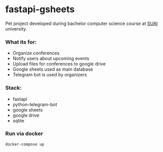 # fastapi-gsheets
Pet project developed during bachelor computer science course at [SUAI](https://guap.ru/en/) university.  

### What its for: 
- Organize conferences
- Notify users about upcoming events
- Upload files for conferences to google drive
- Google sheets used as main database
- Telegram bot is used by organizers

### Stack:
- fastapi
- python-telegram-bot
- google sheets
- google drive
- sqlite

### Run via docker
```sh
docker-compose up
```